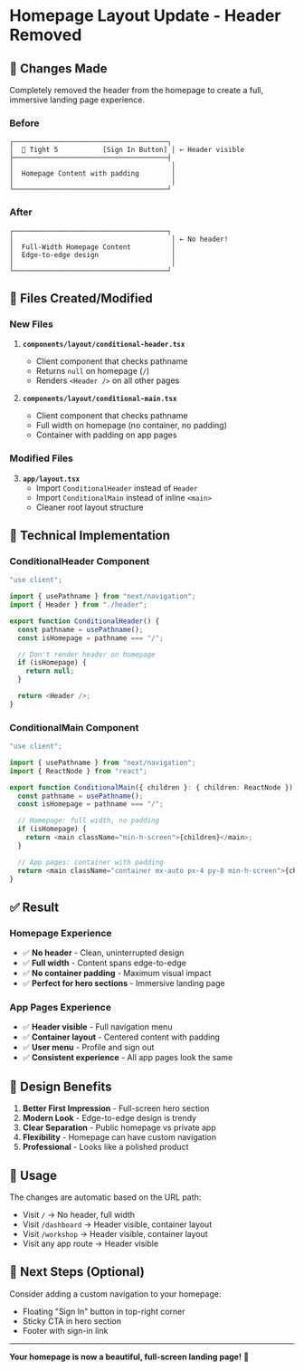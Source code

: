 # Homepage Layout Update - Header Removed

## 🎯 Changes Made

Completely removed the header from the homepage to create a full, immersive landing page experience.

### Before
```
┌──────────────────────────────────────┐
│  🎤 Tight 5           [Sign In Button] │ ← Header visible
├──────────────────────────────────────┤
│                                       │
│  Homepage Content with padding        │
│                                       │
└──────────────────────────────────────┘
```

### After
```
┌──────────────────────────────────────┐
│                                       │ ← No header!
│  Full-Width Homepage Content          │
│  Edge-to-edge design                  │
│                                       │
└──────────────────────────────────────┘
```

## 📁 Files Created/Modified

### New Files
1. **`components/layout/conditional-header.tsx`**
   - Client component that checks pathname
   - Returns `null` on homepage (`/`)
   - Renders `<Header />` on all other pages

2. **`components/layout/conditional-main.tsx`**
   - Client component that checks pathname
   - Full width on homepage (no container, no padding)
   - Container with padding on app pages

### Modified Files
3. **`app/layout.tsx`**
   - Import `ConditionalHeader` instead of `Header`
   - Import `ConditionalMain` instead of inline `<main>`
   - Cleaner root layout structure

## 🔧 Technical Implementation

### ConditionalHeader Component
```typescript
"use client";

import { usePathname } from "next/navigation";
import { Header } from "./header";

export function ConditionalHeader() {
  const pathname = usePathname();
  const isHomepage = pathname === "/";

  // Don't render header on homepage
  if (isHomepage) {
    return null;
  }

  return <Header />;
}
```

### ConditionalMain Component
```typescript
"use client";

import { usePathname } from "next/navigation";
import { ReactNode } from "react";

export function ConditionalMain({ children }: { children: ReactNode }) {
  const pathname = usePathname();
  const isHomepage = pathname === "/";

  // Homepage: full width, no padding
  if (isHomepage) {
    return <main className="min-h-screen">{children}</main>;
  }

  // App pages: container with padding
  return <main className="container mx-auto px-4 py-8 min-h-screen">{children}</main>;
}
```

## ✅ Result

### Homepage Experience
- ✅ **No header** - Clean, uninterrupted design
- ✅ **Full width** - Content spans edge-to-edge
- ✅ **No container padding** - Maximum visual impact
- ✅ **Perfect for hero sections** - Immersive landing page

### App Pages Experience
- ✅ **Header visible** - Full navigation menu
- ✅ **Container layout** - Centered content with padding
- ✅ **User menu** - Profile and sign out
- ✅ **Consistent experience** - All app pages look the same

## 🎨 Design Benefits

1. **Better First Impression** - Full-screen hero section
2. **Modern Look** - Edge-to-edge design is trendy
3. **Clear Separation** - Public homepage vs private app
4. **Flexibility** - Homepage can have custom navigation
5. **Professional** - Looks like a polished product

## 🚀 Usage

The changes are automatic based on the URL path:
- Visit `/` → No header, full width
- Visit `/dashboard` → Header visible, container layout
- Visit `/workshop` → Header visible, container layout
- Visit any app route → Header visible

## 📝 Next Steps (Optional)

Consider adding a custom navigation to your homepage:
- Floating "Sign In" button in top-right corner
- Sticky CTA in hero section
- Footer with sign-in link

---

**Your homepage is now a beautiful, full-screen landing page!** 🎉

